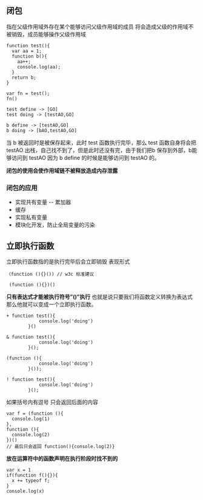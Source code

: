## 闭包
指在父级作用域外存在某个能够访问父级作用域的成员
将会造成父级的作用域不被销毁，成员能够操作父级作用域
```
function test(){
  var aa = 1;
  function b(){
    aa++;
    console.log(aa);
  }
  return b;
}

var fn = test();
fn()
```
```
test define -> [GO]
test doing -> [testAO,GO]

b define -> [testAO,GO]
b doing -> [bAO,testAO,GO]
```
当 b 被返回时是被保存起来，此时 test 函数执行完毕，那么 test 函数自身将会把 testAO 出栈，自己找不到了，但是此时还没有完，由于我们把b 保存到外部，b能够访问到 testAO 因为 b define 的时候是能够访问到 testAO 的。

**闭包的使用会使作用域链不被释放造成内存泄露**
### 闭包的应用
+ 实现共有变量 -- 累加器
+ 缓存
+ 实现私有变量
+ 模块化开发，防止全局变量的污染

## 立即执行函数
立即执行函数指的是执行完毕后会立即销毁
表现形式
```
（function (){}()) // w3c 标准建议 

 (function (){})()
```
**只有表达式才能被执行符号”()”执行**
也就是说只要我们将函数定义转换为表达式那么他就可以变成一个立即执行函数。
```
+ function test(){
            console.log('doing')
        }()

& function test(){
            console.log('doing')
        }();

(function (){
            console.log('doing')
        }());

! function test(){
            console.log('doing')
        }();
```

如果括号内有逗号 只会返回后面的内容
```
var f = (function (){
  console.log(1)
},
function (){
  console.log(2)
})()
// 最后只会返回 function(){console.log(2)}
```
**放在运算符中的函数声明在执行阶段时找不到的**
```
var x = 1
if(function f(){}){
  x += typeof f;
}
console.log(x)
```
